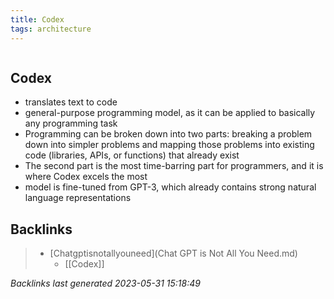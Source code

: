 ```yaml
---
title: Codex
tags: architecture 
---
```

```toc
```
## Codex
- translates text to code
- general-purpose programming model, as it can be applied to basically any programming task
- Programming can be broken down into two parts: breaking a problem down into simpler problems and mapping those problems into existing code (libraries, APIs, or functions) that already exist
- The second part is the most time-barring part for programmers, and it is where Codex excels the most
- model is fine-tuned from GPT-3, which already contains strong natural language representations

## Backlinks

> - [Chatgptisnotallyouneed](Chat GPT is Not All You Need.md)
>   - [[Codex]]

_Backlinks last generated 2023-05-31 15:18:49_
